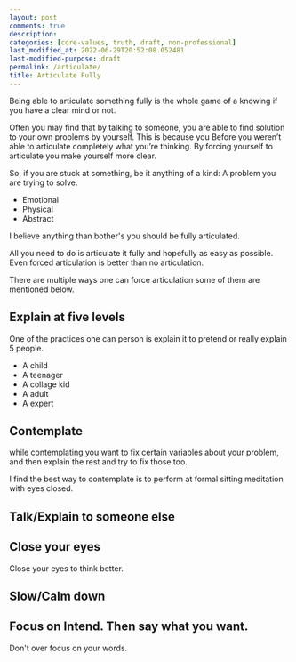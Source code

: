 ```yaml
---
layout: post
comments: true
description:
categories: [core-values, truth, draft, non-professional]
last_modified_at: 2022-06-29T20:52:08.052481
last-modified-purpose: draft
permalink: /articulate/
title: Articulate Fully
---
```


Being able to articulate something fully is the whole game of a knowing if you have a clear mind or not.

Often you may find that by talking to someone, you are able to find solution to your own problems by yourself. This is because you Before you weren’t able to articulate completely what you’re thinking. By forcing yourself to articulate you make yourself more clear.

So, if you are stuck at something, be it anything of a kind: A problem you are trying to solve.

- Emotional
- Physical
- Abstract

I believe anything than bother's you should be fully articulated.

All you need to do is articulate it fully and hopefully as easy as possible. Even forced articulation is better than no articulation.

There are multiple ways one can force articulation some of them are mentioned below.

## Explain at five levels

One of the practices one can person is explain it to pretend or really explain 5 people.

- A child
- A teenager
- A collage kid
- A adult
- A expert

## Contemplate

while contemplating you want to fix certain variables about your problem, and then explain the rest and try to fix those too.

I find the best way to contemplate is to perform at formal sitting meditation with eyes closed.

## Talk/Explain to someone else 

## Close your eyes

Close your eyes to think better.

## Slow/Calm down

## Focus on Intend. Then say what you want.

Don't over focus on your words.